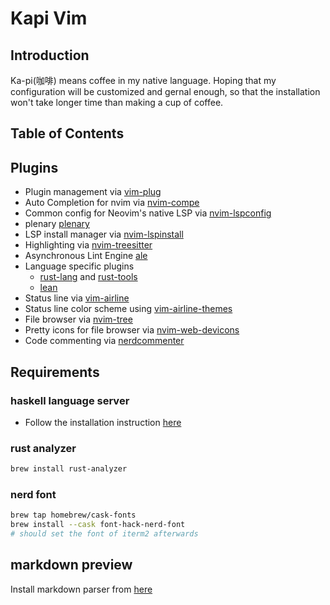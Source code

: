 # Kapi Vim

## Introduction
  Ka-pi(咖啡) means coffee in my native language. Hoping that my configuration will be customized and gernal enough,
  so that the installation won't take longer time than making a cup of coffee.
  
## Table of Contents


## Plugins

- Plugin management via [vim-plug](https://github.com/junegunn/vim-plug)
- Auto Completion for nvim via [nvim-compe](https://github.com/hrsh7th/nvim-compe)
- Common config for Neovim's native LSP via [nvim-lspconfig](https://github.com/neovim/nvim-lspconfig)
- plenary [plenary]('https://github.com/nvim-lua/plenary.nvim')
- LSP install manager via [nvim-lspinstall](https://github.com/kabouzeid/nvim-lspinstall)
- Highlighting via [nvim-treesitter](https://github.com/nvim-treesitter/nvim-treesitter)
- Asynchronous Lint Engine [ale](https://github.com/dense-analysis/ale)
- Language specific plugins
    - [rust-lang](https://github.com/rust-lang/rust.vim) and [rust-tools](https://github.com/simrat39/rust-tools.nvim)
    - [lean](https://github.com/Julian/lean.nvim)
- Status line via [vim-airline](https://github.com/vim-airline/vim-airline)
- Status line color scheme using [vim-airline-themes](https://github.com/vim-airline/vim-airline-themes)
- File browser via [nvim-tree](https://github.com/kyazdani42/nvim-tree.lua)
- Pretty icons for file browser via [nvim-web-devicons](https://github.com/kyazdani42/nvim-web-devicons)
- Code commenting via [nerdcommenter](https://github.com/preservim/nerdcommenter)
<!--- Fuzzy finder via [fzf](https://github.com/junegunn/fzf)-->

## Requirements

### haskell language server
- Follow the installation instruction [here](https://github.com/haskell/haskell-language-server#installatio)

### rust analyzer
```sh
brew install rust-analyzer
```

<!--### fzf-->
<!--- The Silver Searcher-->
<!--```sh-->
<!--brew install the_silver_searcher-->
<!--```-->

<!--- ripgrep-->
<!--```sh-->
<!--brew install ripgrep-->
<!--```-->

<!--- bat-->
<!--```sh-->
<!--brew install bat-->
<!--```-->

<!--- delta-->
<!--```sh -->
<!--brew install git-delta-->
<!--```-->

### nerd font
```sh
brew tap homebrew/cask-fonts
brew install --cask font-hack-nerd-font
# should set the font of iterm2 afterwards
```

## markdown preview
Install markdown parser from [here](https://github.com/MichaelMure/mdr/releases)
